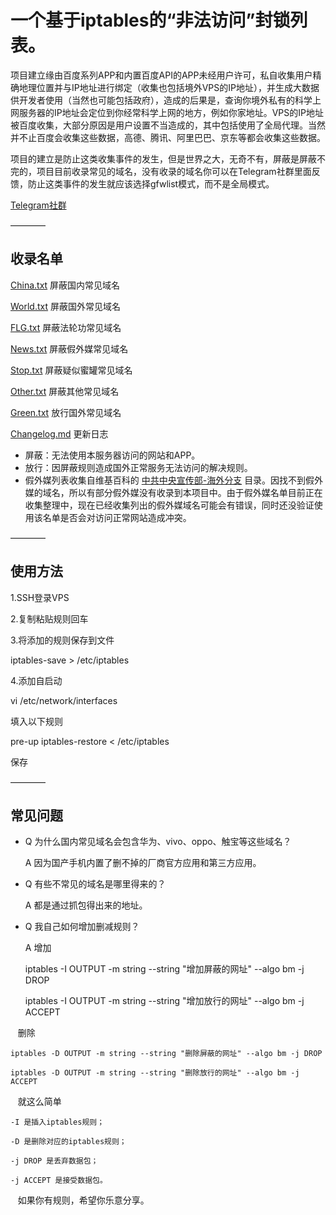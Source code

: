 # 一个基于iptables的“非法访问”封锁列表。

项目建立缘由百度系列APP和内置百度API的APP未经用户许可，私自收集用户精确地理位置并与IP地址进行绑定（收集也包括境外VPS的IP地址），并生成大数据供开发者使用（当然也可能包括政府），造成的后果是，查询你境外私有的科学上网服务器的IP地址会定位到你经常科学上网的地方，例如你家地址。VPS的IP地址被百度收集，大部分原因是用户设置不当造成的，其中包括使用了全局代理。当然并不止百度会收集这些数据，高德、腾讯、阿里巴巴、京东等都会收集这些数据。

项目的建立是防止这类收集事件的发生，但是世界之大，无奇不有，屏蔽是屏蔽不完的，项目目前收录常见的域名，没有收录的域名你可以在Telegram社群里面反馈，防止这类事件的发生就应该选择gfwlist模式，而不是全局模式。

[Telegram社群](https://t.me/joinchat/AAAAAEBsDZr6b3FJYEQ04A)

————

## 收录名单

[China.txt](China.txt) 屏蔽国内常见域名

[World.txt](World.txt) 屏蔽国外常见域名

[FLG.txt](FLG.txt) 屏蔽法轮功常见域名

[News.txt](News.txt) 屏蔽假外媒常见域名

[Stop.txt](Stop.txt) 屏蔽疑似蜜罐常见域名

[Other.txt](Other.txt) 屏蔽其他常见域名

[Green.txt](Green.txt) 放行国外常见域名

[Changelog.md](Changelog.md) 更新日志

- 屏蔽：无法使用本服务器访问的网站和APP。
- 放行：因屏蔽规则造成国外正常服务无法访问的解决规则。
- 假外媒列表收集自维基百科的 [中共中央宣传部-海外分支](https://zh.wikipedia.org/wiki/%E4%B8%AD%E5%85%B1%E4%B8%AD%E5%A4%AE%E5%AE%A3%E4%BC%A0%E9%83%A8#.E6.B5.B7.E5.A4.96.E5.88.86.E6.94.AF) 目录。因找不到假外媒的域名，所以有部分假外媒没有收录到本项目中。由于假外媒名单目前正在收集整理中，现在已经收集列出的假外媒域名可能会有错误，同时还没验证使用该名单是否会对访问正常网站造成冲突。

————

## 使用方法

1.SSH登录VPS

2.复制粘贴规则回车

3.将添加的规则保存到文件

iptables-save > /etc/iptables

4.添加自启动

vi /etc/network/interfaces

填入以下规则

pre-up iptables-restore < /etc/iptables

保存

————

## 常见问题

- Q 为什么国内常见域名会包含华为、vivo、oppo、触宝等这些域名？

  A 因为国产手机内置了删不掉的厂商官方应用和第三方应用。
  
- Q 有些不常见的域名是哪里得来的？

  A 都是通过抓包得出来的地址。
  
- Q 我自己如何增加删减规则？

  A 增加
    
    iptables -I OUTPUT -m string --string "增加屏蔽的网址" --algo bm -j DROP
    
    iptables -I OUTPUT -m string --string "增加放行的网址" --algo bm -j ACCEPT
    
    删除
    
    iptables -D OUTPUT -m string --string "删除屏蔽的网址" --algo bm -j DROP
    
    iptables -D OUTPUT -m string --string "删除放行的网址" --algo bm -j ACCEPT
    
    就这么简单
    
    -I 是插入iptables规则；
    
    -D 是删除对应的iptables规则；
    
    -j DROP 是丢弃数据包；
    
    -j ACCEPT 是接受数据包。
    
    如果你有规则，希望你乐意分享。

